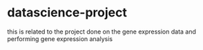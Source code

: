 # datascience-project

this is related to the project done on the gene expression data and performing gene expression analysis
